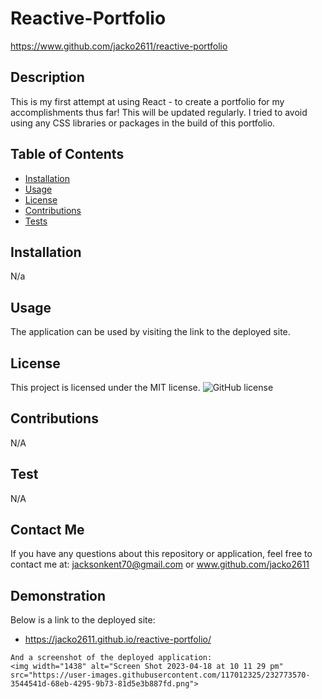 # Reactive-Portfolio
https://www.github.com/jacko2611/reactive-portfolio
## Description
This is my first attempt at using React - to create a portfolio for my accomplishments thus far! This will be updated regularly. I tried to avoid using any CSS libraries or packages in the build of this portfolio. 
## Table of Contents
* [Installation](#installation)
* [Usage](#usage)
* [License](#license)
* [Contributions](#contribution)
* [Tests](#testing)
## Installation
N/a
## Usage
The application can be used by visiting the link to the deployed site.
## License
This project is licensed under the MIT license.
![GitHub license](https://img.shields.io/badge/license-MIT-blue.svg)
## Contributions
N/A
## Test
N/A
## Contact Me
If you have any questions about this repository or application, feel free to contact me at:
jacksonkent70@gmail.com or www.github.com/jacko2611
## Demonstration
Below is a link to the deployed site:
 - https://jacko2611.github.io/reactive-portfolio/
```
And a screenshot of the deployed application:
<img width="1438" alt="Screen Shot 2023-04-18 at 10 11 29 pm" src="https://user-images.githubusercontent.com/117012325/232773570-3544541d-68eb-4295-9b73-81d5e3b887fd.png">
